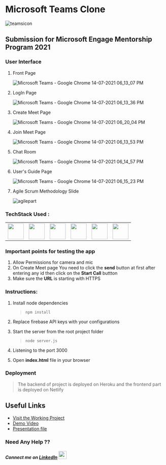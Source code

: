 # Microsoft Teams Clone
![teamsicon](https://user-images.githubusercontent.com/80315547/125618982-660eb135-971e-42f5-9a34-ed7cf6a2fb74.png)
## Submission for Microsoft Engage Mentorship Program 2021

### User Interface
1. Front Page 

    ![Microsoft Teams - Google Chrome 14-07-2021 06_13_07 PM](https://user-images.githubusercontent.com/80315547/125624271-b12fba78-9276-46c7-8301-ca608f2fbabd.png)
2. LogIn Page 

     ![Microsoft Teams - Google Chrome 14-07-2021 06_13_36 PM](https://user-images.githubusercontent.com/80315547/125624609-43bc43d6-3752-478b-abbf-09caa7399e57.png)
3. Create Meet Page

     ![Microsoft Teams - Google Chrome 14-07-2021 06_20_04 PM](https://user-images.githubusercontent.com/80315547/125624884-8bb4ac3b-97db-4b24-904f-8fd0dfbf2246.png)
4. Join Meet Page

      ![Microsoft Teams - Google Chrome 14-07-2021 06_13_53 PM](https://user-images.githubusercontent.com/80315547/125624993-a06a3043-0349-403a-90c1-80ee7f04f2ca.png)
5. Chat Room 

      ![Microsoft Teams - Google Chrome 14-07-2021 06_14_57 PM](https://user-images.githubusercontent.com/80315547/125625106-c6a6f1c6-43ff-463a-abff-100408ba5d42.png)
6. User's Guide Page
      
      ![Microsoft Teams - Google Chrome 14-07-2021 06_15_23 PM](https://user-images.githubusercontent.com/80315547/125625207-cad01354-6ae7-4d73-a749-ec328e06a958.png)
7. Agile Scrum Methodology Slide

      ![agilepart](https://user-images.githubusercontent.com/80315547/125627094-6265f1b4-04b0-4848-98fb-19a4803c6615.png)

### TechStack Used :

<table>
   <tr>
     <td><img src="https://cdn.iconscout.com/icon/free/png-256/javascript-2038874-1720087.png" width="50"></td>
     <td><img src="https://cdn.iconscout.com/icon/free/png-256/html-2752158-2284975.png" width="50"></td>
      <td><img src="https://cdn.iconscout.com/icon/free/png-256/css-2749248-2284638.png" width="50"></td>
      <td><img src="https://cdn.iconscout.com/icon/free/png-256/nodejs-226032.png" width="50"></td>
      <td><img src="https://cdn.iconscout.com/icon/free/png-256/firebase-3521427-2944871.png" width="50"></td>
      <td><img src="https://pics.freeicons.io/uploads/icons/png/892028431552037069-512.png" width="50"></td>
   </tr>
</table>

### Important points for testing the app
1. Allow Permissions for camera and mic 
2. On Create Meet page You need to click the **send** button at first after entering any id then click on the **Start Call** buttton
3. Make sure the **URL** is starting with HTTPS
### Instructions: 
1. Install node dependencies 
   > `npm install`

2. Replace firebase API keys with your configurations
3. Start the server from the root project folder
   > `node server.js`
4. Listening to the port 3000
5. Open **index.html** file in your browser

### Deployment
   > The backend of project is deployed on Heroku and the frontend part is deployed on Netlify
## Useful Links 
* [Visit the Working Project](https://frosty-liskov-c9b074.netlify.app/)
* [Demo Video](https://youtu.be/16oKvkMPUQk)
* [Presentation file](https://drive.google.com/file/d/1TavUcUs5q6kOSQTax1HyTfM8UN9kugRf/view?usp=sharing)

### Need Any Help ??
##### Connect me on [LinkedIn](https://www.linkedin.com/in/kundan-sinha-201998/)  <img src="https://cdn.iconscout.com/icon/free/png-256/linkedin-162-498418.png" width="25"> 

